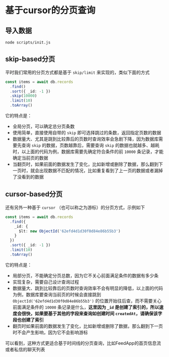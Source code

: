 # 基于cursor的分页查询

## 导入数据

```plain
node scripts/init.js
```

## skip-based分页

平时我们常用的分页方式都是基于 `skip/limit` 来实现的，类似下面的方式

```ts
const items = await db.records
  .find()
  .sort({ _id: -1 })
  .skip(10000)
  .limit(10)
  .toArray()
```

它的特点是：

- 全局分页，可以确定总分页条数
- 使用简单，直接使用自带的 `skip` 即可选择跳过的条数，返回指定页数的数据
- 数据量大、尤其是跳到比较靠后的页数时查询效率会急剧下降，因为数据库需要先查询 `skip` 的数据，页数越靠后，需要查询 `skip` 的数据也就越多、越耗时，以上面的代码为例，数据库需要先确定符合条件的前 `10000` 条记录，才能确定当前页的数据
- 当翻页时，如果前面的数据发生了变化，比如新增或删除了数据，那么翻到下一页时，就会出现数据不匹配的情况，比如重复看到了上一页的数据或者漏掉了没看到的数据

## cursor-based分页

还有另外一种基于 `cursor` （也可以称之为游标）的分页方式，示例如下

```ts
const items = await db.records
  .find({
    _id: {
      $lt: new ObjectId('62efd4d1d30f0d84e86b55b3')
    }
  })
  .sort({ _id: -1 })
  .limit(10)
  .toArray()
```

它的特点是：

- 局部分页，不能确定分页总数，因为它不关心前面满足条件的数据有多少条
- 实现复杂，需要自己设计查询过程
- 数据量大、跳到比较靠后的页数时查询效率不会有明显的降低，以上面的代码为例，数据库要查询当前页的时候会直接跳到 `ObjectId('62efd4d1d30f0d84e86b55b3')` 的位置开始往后查，而不需要关心前面满足条件的 `10000` 条记录是什么，**这里因为 `_id` 是创建了索引的，所以速度会很快，如果要基于其他的字段来查询如创建时间 `createdAt`，请确保该字段也创建了索引**
- 翻页时如果前面的数据发生了变化，比如新增或删除了数据，那么翻到下一页时不会产生影响，因为它不会影响游标

可以看到，这种方式更适合基于时间线的分页查询，比如FeedApp的首页信息流或者私信的聊天列表
